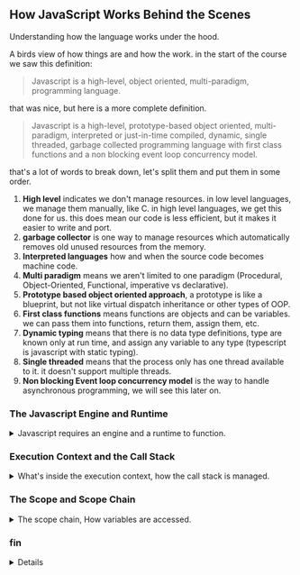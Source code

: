 ## How JavaScript Works Behind the Scenes

<!-- <details> -->
<summary>
Understanding how the language works under the hood.
</summary>

A birds view of how things are and how the work.
in the start of the course we saw this definition:

> Javascript is a high-level, object oriented, multi-paradigm, programming language.

that was nice, but here is a more complete definition.

> Javascript is a high-level, prototype-based object oriented, multi-paradigm, interpreted or just-in-time compiled, dynamic, single threaded, garbage collected programming language with first class functions and a non blocking event loop concurrency model.

that's a lot of words to break down, let's split them and put them in some order.

1. **High level** indicates we don't manage resources. in low level languages, we manage them manually, like C. in high level languages, we get this done for us. this does mean our code is less efficient, but it makes it easier to write and port.
2. **garbage collector** is one way to manage resources which automatically removes old unused resources from the memory.
3. **Interpreted languages** how and when the source code becomes machine code.
4. **Multi paradigm** means we aren't limited to one paradigm (Procedural, Object-Oriented, Functional, imperative vs declarative).
5. **Prototype based object oriented approach**, a prototype is like a blueprint, but not like virtual dispatch inheritance or other types of OOP.
6. **First class functions** means functions are objects and can be variables. we can pass them into functions, return them, assign them, etc.
7. **Dynamic typing** means that there is no data type definitions, type are known only at run time, and assign any variable to any type (typescript is javascript with static typing).
8. **Single threaded** means that the process only has one thread available to it. it doesn't support multiple threads.
9. **Non blocking Event loop concurrency model** is the way to handle asynchronous programming, we will see this later on.

### The Javascript Engine and Runtime

<details>
<summary>
Javascript requires an engine and a runtime to function.
</summary>

a js engine is a program that executes js code. every browser has an engine, like chromes' **V8** (also powers node.js). an engine has a _call stack_ and a _heap_.
the call stack is where our code runs, the heap is the memory pool with all the objects and the data.

#### compilation vs interpretation

> compilation: Entire code is converted into machine code at once, and written to a binary file that can be executed by a computer.  
> interpretation: Interpreter runs through the source code and executes it line-by-line.  
> Just-In-Time Compilation: Entire code is converted into machine code at once, and immediately executed, no binary file.

when we try to run a js source code file, it's first parsed into something called **Abstract Syntax Tree** (AST), we tokenize each line and create the structure. this tree isn't related to the DOM tree. the AST is compiled into basic machine code, and the executed. during the runtime, the machine code is optimized during the runtime (this is the Just-in-time part) and this process repeats.

#### the Javascript Runtime

the runtime is usually run in the browser, in a runtime, there must be an engine, and access to the _WEB APIs_ (which we get from the window model), we usually have a _Callback Queue_, which holds the events. this queue feeds the call stack for execution, and this is actually the event loop.  
in node.js, we still have an engine and event loop, but we don't have the web apis, instead we have c++ bindings and thread pools.

</details>

### Execution Context and the Call Stack

<details>
<summary>
What's inside the execution context, how the call stack is managed.
</summary>
when code compilation is finished, a global execution context is created for the top-level code. top level code is code that is outside of functions and objects. this is what first runs. this is why code inside the function doesn't run immediacy.

> Execution context is an environment in which a piece of javascript is executed, stores all the necessary information for some code block to be executed.

There is only one global execution context (**EC**). after the global EC finishes, we start resolving the function calls, each of them has it's own context. once they function calls finish, the engine will wait for callback functions from the callback queue. this is stuff like click events, timed functions, etc...

inside an execution context

1. Variable environment.
   - _let_, _const_, _var_ declarations
   - Functions
   - _arguments_ object (_not in arrow functions_)
2. Scope chain - reference to variables the outside the context.
3. The _This_ keyword - reference to an object (_not in arrow functions_).

all of the above are generated inside a 'creation phase', right before execution.
in arrow functions, we don't have the _this_ keyword or the _arguments_ object, we simply use the closest one, based on the context of the arrow function. the context is based on where the function is defined, not where it's used. if we return a function, it will retain the context in which is was defined.

the [arguments object](https://developer.mozilla.org/en-US/docs/Web/JavaScript/Reference/Functions/arguments) is the arguments/parameters of a function...

```js
function foo1() {
  //print arguments
  for (let arg of arguments) {
    console.log(arg);
  }
}
foo1(1, 2, 3);
foo1("1", false, bar, [1, 2, 3]);

const foo2 = () => {
  for (let arg of arguments) {
    console.log(arg);
  }
};
foo2(); // the global context arguments
function bar2() {
  const foo3 = () => {
    for (let arg of arguments) {
      console.log(arg);
    }
  };
  return foo3;
}
const fnc = bar2(1, 23, "s");
fnc("will not show!");
```

#### The Call Stack

the call stack contains the execution contexts, with the in a fifo manner, if a context needs to add a different context, it's pushed to top, and evaluated. when it finishes evaluation, the context is removed from the call stack. this is the C stack-frame. when we add a context to the call stack, the other stack frames are paused (blocked). when we finish with one context, it's popped from the call stack and we continue with the previous context.  
once the call stack is empty (except for the global context), the event loop goes into action.
the global context is never popped, and in some cases, other contexts continue to exists in memory.

</details>

### The Scope and Scope Chain

<details>
<summary>
The scope chain, How variables are accessed.
</summary>
recall, inside the execution context we store:

- variable environment
- scope chain
- this keyword

> scoping asks the question of how our variables are organized and accessed. "where do they live?" and "where can we access a certain variable, and where not?"
>
> Javascript uses **Lexical Scoping** (also called static scoping), which means that scoping is controlled by placement of functions and blocks in the code.
>
> Scope: space or environment in which a certain variable is declared,(variable environment in case of functions) there is **global scope**, **function scope** and **block scope**.
>
> in functions, variable environment and scope are the same.
>
> scope of a variable: Region of our code where a certain variable can be accessed.

dynamic scoping means that the context is determined by usage, where the functions is called.

types of scopes in javascript

1. global scope
   - outside of any function or block
   - global scope can be accessed from everywhere.
2. function scope
   - variables are accessible only inside the function, not outside
   - also called local scope
   - same as variable environment
3. block scope (ES6)
   - like a if-else block, loop blocks
   - variables are only accessible inside block. **THIS ONLY APPLIES FOR CONST AND LET VARIABLES, var is function scoped no matter the block**
   - in strict mode, function declared inside a block act as const/let, without strict mode, it's like var.

#### The Scope Chain

starting with an example code.

```js
const myName = "jonas";
function first() {
  const age = 30;
  if (age >= 30) {
    const decade = 3;
    var millennial = true;
  }
  function second() {
    const job = "teacher";
    console.log(`${myName} is as ${age}-old ${job}`);
  }
  second();
}
first();
```

every scope can access all the elements from the parents scope. this also applies to function arguments. this called variable lookup. this is access by reference, if we change something, it changed for everyone. this doesn't work the other way around, of course. to be precise. functions are also scoped, so the 'first' function is inside the 'global scope', and 'second' function is inside the the 'function scope'.

- global scope:
  - myName='jonas'
  - first() scope
    - age =30
    - if scope:
      - decade = 3
    - millennial = true; actually function scoped
    - second() scope:
      - job = teacher;

The scope chain and the call stack aren't the same thing. the call stack depends on how code is called, the scope chain is how the code is defined

```js
const a = "Jonas";
f1();
function f1() {
  const b = "Hello";
  f2();
  function f2() {
    const c = "Hi";
    f3();
  }
}
function f3() {
  const d = "hey";
  console.log(a, b, c, d); //can't do this! b,c aren't defined in the scope chain!
}
```

when we call f1,we then call f2 and f3, so the call stack is global-f1-f2-f3. however, the scope chain are different f1 can access global, f2 can access f1, but f3 can't access f1 or f2, just the global scope, where it was defined.

#### Summary

> - Scoping asks the question _"Where do variables live"_ or _"where can we access a certain variable, and where not"_.
>
> - There are 3 types of scope in javascript: the global scope, scopes defined by functions, and scopes defined by blocks.
>
> - Only _let_ and _const_ variables are block-scoped, variables declared with _var_ end up in the closest function scope.
>
> - In javascript, we have lexical scoping, so the rules of where we can access variables are based on exactly where in the code function and blocks are written.
>
> - Every scope always has access to all the variable for all its outer scopes, this is the scope chain!
>
> - When a variable is not in the current scope, the engine looks up in the scope chain until it finds the variable it's looking for. this is called variable lookup.
>
> - The scope chain is a one-way street: a scope will nerve,ever, have access to the variables of an inner scope.
>
> - The scope chain in a certain scope is equal to adding together all the variable environment of all the parent scopes.
>
> - The scope chain has nothing to do with the order in which functions were called, it does not affect the scope chain at all.

</details>

### fin

<details>
</details>

<!-- </details> -->
